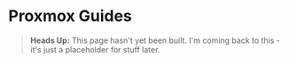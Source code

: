 # Proxmox Guides

> **Heads Up:** This page hasn't yet been built. I'm coming back to this - it's just a placeholder for stuff later.
